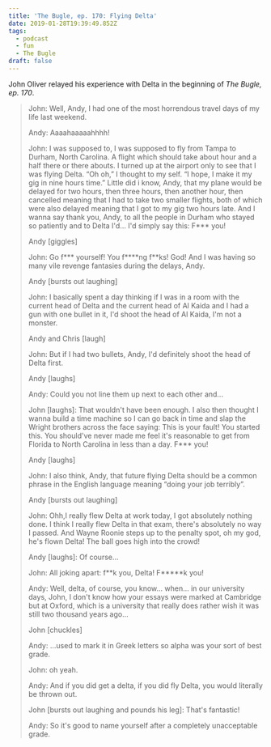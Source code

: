 ```yaml
---
title: 'The Bugle, ep. 170: Flying Delta'
date: 2019-01-28T19:39:49.852Z
tags:
  - podcast
  - fun
  - The Bugle
draft: false
---
```

John Oliver relayed his experience with Delta in the beginning of <cite>The Bugle, ep. 170</cite>.

> John: Well, Andy, I had one of the most horrendous travel days of my life last weekend.
> 
> Andy: Aaaahaaaaahhhh!
>
> John: I was supposed to, I was supposed to fly from Tampa to Durham, North Carolina. A flight which should take about hour and a half there or there abouts. I turned up at the airport only to see that I was flying Delta. “Oh oh,” I thought to my self. “I hope, I make it my gig in nine hours time.” Little did i know, Andy, that my plane would be delayed for two hours, then three hours, then another hour, then cancelled meaning that I had to take two smaller flights, both of which were also delayed meaning that I got to my gig two hours late. And I wanna say thank you, Andy, to all the people in Durham who stayed so patiently and to Delta I'd... I'd simply say this: F\*\*\* you!
>
> Andy [giggles]
>
> John: Go f\*\*\* yourself! You f\*\*\*\*ng f\*\*ks! God! And I was having so many vile revenge fantasies during the delays, Andy.
>
> Andy [bursts out laughing]
>
> John: I basically spent a day thinking if I was in a room with the current head of Delta and the current head of Al Kaida and I had a gun with one bullet in it, I'd shoot the head of Al Kaida, I'm not a monster.
>
> Andy and Chris [laugh]
>
> John: But if I had two bullets, Andy, I'd definitely shoot the head of Delta first.
>
> Andy [laughs]
>
> Andy: Could you not line them up next to each other and...
>
> John [laughs]: That wouldn't have been enough. I also then thought I wanna build a time machine so I can go back in time and slap the Wright brothers across the face saying: This is your fault! You started this. You should've never made me feel it's reasonable to get from Florida to North Carolina in less than a day. F\*\*\* you!
>
> Andy [laughs]
>
> John: I also think, Andy, that future flying Delta should be a common phrase in the English language meaning “doing your job terribly”.
>
> Andy [bursts out laughing]
>
> John: Ohh,I really flew Delta at work today, I got absolutely nothing done. I think I really flew Delta in that exam, there's absolutely no way I passed. And Wayne Roonie steps up to the penalty spot, oh my god, he's flown Delta! The ball goes high into the crowd!
>
> Andy [laughs]: Of course...
>
> John: All joking apart: f\*\*k you, Delta! F\*\*\*\*\*k you!
>
> Andy: Well, delta, of course, you know... when... in our university days, John, I don't know how your essays were marked at Cambridge but at Oxford, which is a university that really does rather wish it was still two thousand years ago...
>
> John [chuckles]
>
> Andy: ...used to mark it in Greek letters so alpha was your sort of best grade.
>
> John: oh yeah.
>
> Andy: And if you did get a delta, if you did fly Delta, you would literally be thrown out.
>
> John [bursts out laughing and pounds his leg]: That's fantastic!
>
> Andy: So it's good to name yourself after a completely unacceptable grade.

